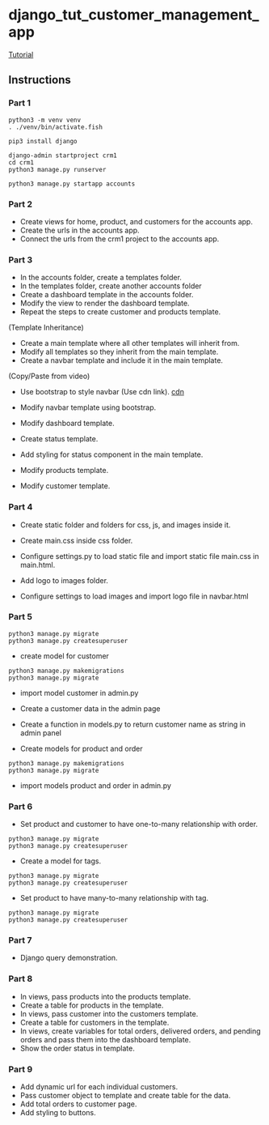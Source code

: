 # django_tut_customer_management_app

[Tutorial](https://www.youtube.com/watch?v=xv_bwpA_aEA&list=PL-51WBLyFTg2vW-_6XBoUpE7vpmoR3ztO)

## Instructions

### Part 1

```
python3 -m venv venv
. ./venv/bin/activate.fish

pip3 install django

django-admin startproject crm1
cd crm1
python3 manage.py runserver

python3 manage.py startapp accounts
```

### Part 2

- Create views for home, product, and customers for the accounts app.
- Create the urls in the accounts app.
- Connect the urls from the crm1 project to the accounts app.

### Part 3

- In the accounts folder, create a templates folder.
- In the templates folder, create another accounts folder
- Create a dashboard template in the accounts folder.
- Modify the view to render the dashboard template.
- Repeat the steps to create customer and products template.

(Template Inheritance)

- Create a main template where all other templates will inherit from.
- Modify all templates so they inherit from the main template.
- Create a navbar template and include it in the main template.

(Copy/Paste from video)

- Use bootstrap to style navbar (Use cdn link).
  [cdn](https://getbootstrap.com/docs/4.3/getting-started/introduction/)

- Modify navbar template using bootstrap.
- Modify dashboard template.
- Create status template.
- Add styling for status component in the main template.
- Modify products template.
- Modify customer template.

### Part 4

- Create static folder and folders for css, js, and images inside it.
- Create main.css inside css folder.
- Configure settings.py to load static file and import static file main.css in main.html.

- Add logo to images folder.
- Configure settings to load images and import logo file in navbar.html

### Part 5

```
python3 manage.py migrate
python3 manage.py createsuperuser
```

- create model for customer

```
python3 manage.py makemigrations
python3 manage.py migrate
```

- import model customer in admin.py

- Create a customer data in the admin page
- Create a function in models.py to return customer name as string in admin panel
- Create models for product and order

```
python3 manage.py makemigrations
python3 manage.py migrate
```

- import models product and order in admin.py


### Part 6 

- Set product and customer to have one-to-many relationship with order.
```
python3 manage.py migrate
python3 manage.py createsuperuser
```
- Create a model for tags.
```
python3 manage.py migrate
python3 manage.py createsuperuser
```
- Set product to have many-to-many relationship with tag. 

```
python3 manage.py migrate
python3 manage.py createsuperuser
```

### Part 7 
- Django query demonstration.

### Part 8 
- In views, pass products into the products template. 
- Create a table for products in the template.
- In views, pass customer into the customers template. 
- Create a table for customers in the template.
- In views, create variables for total orders, delivered orders, and pending orders and pass them into the dashboard template.
- Show the order status in template.

### Part 9 
- Add dynamic url for each individual customers. 
- Pass customer object to template and create table for the data. 
- Add total orders to customer page. 
- Add styling to buttons.





